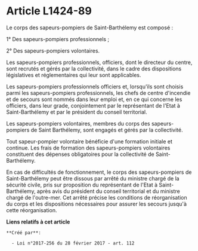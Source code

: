 # Article L1424-89

Le corps des sapeurs-pompiers de Saint-Barthélemy est composé :

1° Des sapeurs-pompiers professionnels ;

2° Des sapeurs-pompiers volontaires.

Les sapeurs-pompiers professionnels, officiers, dont le directeur du centre, sont recrutés et gérés par la collectivité, dans
le cadre des dispositions législatives et réglementaires qui leur sont applicables.

Les sapeurs-pompiers professionnels officiers et, lorsqu'ils sont choisis parmi les sapeurs-pompiers professionnels, les
chefs de centre d'incendie et de secours sont nommés dans leur emploi et, en ce qui concerne les officiers, dans leur grade,
conjointement par le représentant de l'Etat à Saint-Barthélemy et par le président du conseil territorial.

Les sapeurs-pompiers volontaires, membres du corps des sapeurs-pompiers de Saint Barthélemy, sont engagés et gérés par la
collectivité.

Tout sapeur-pompier volontaire bénéficie d'une formation initiale et continue. Les frais de formation des sapeurs-pompiers
volontaires constituent des dépenses obligatoires pour la collectivité de Saint-Barthélemy.

En cas de difficultés de fonctionnement, le corps des sapeurs-pompiers de Saint-Barthélemy peut être dissous par arrêté du
ministre chargé de la sécurité civile, pris sur proposition du représentant de l'Etat à Saint-Barthélemy, après avis du
président du conseil territorial et du ministre chargé de l'outre-mer. Cet arrêté précise les conditions de réorganisation du
corps et les dispositions nécessaires pour assurer les secours jusqu'à cette réorganisation.

**Liens relatifs à cet article**

	**Créé par**:

	  - Loi n°2017-256 du 28 février 2017 - art. 112
